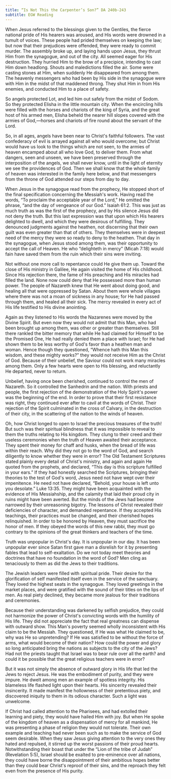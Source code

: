 ```yaml
---
title: “Is Not This the Carpenter’s Son?” DA 240b-243
subtitle: EGW Reading
---
```


When Jesus referred to the blessings given to the Gentiles, the fierce national pride of His hearers was aroused, and His words were drowned in a tumult of voices. These people had prided themselves on keeping the law; but now that their prejudices were offended, they were ready to commit murder. The assembly broke up, and laying hands upon Jesus, they thrust Him from the synagogue, and out of the city. All seemed eager for His destruction. They hurried Him to the brow of a precipice, intending to cast Him down headlong. Shouts and maledictions filled the air. Some were casting stones at Him, when suddenly He disappeared from among them. The heavenly messengers who had been by His side in the synagogue were with Him in the midst of that maddened throng. They shut Him in from His enemies, and conducted Him to a place of safety.

So angels protected Lot, and led him out safely from the midst of Sodom. So they protected Elisha in the little mountain city. When the encircling hills were filled with the horses and chariots of the king of Syria, and the great host of his armed men, Elisha beheld the nearer hill slopes covered with the armies of God,—horses and chariots of fire round about the servant of the Lord.

So, in all ages, angels have been near to Christ's faithful followers. The vast confederacy of evil is arrayed against all who would overcome; but Christ would have us look to the things which are not seen, to the armies of heaven encamped about all who love God, to deliver them. From what dangers, seen and unseen, we have been preserved through the interposition of the angels, we shall never know, until in the light of eternity we see the providences of God. Then we shall know that the whole family of heaven was interested in the family here below, and that messengers from the throne of God attended our steps from day to day.

When Jesus in the synagogue read from the prophecy, He stopped short of the final specification concerning the Messiah's work. Having read the words, “To proclaim the acceptable year of the Lord,” He omitted the phrase, “and the day of vengeance of our God.” Isaiah 61:2. This was just as much truth as was the first of the prophecy, and by His silence Jesus did not deny the truth. But this last expression was that upon which His hearers delighted to dwell, and which they were desirous of fulfilling. They denounced judgments against the heathen, not discerning that their own guilt was even greater than that of others. They themselves were in deepest need of the mercy they were so ready to deny to the heathen. That day in the synagogue, when Jesus stood among them, was their opportunity to accept the call of Heaven. He who “delighteth in mercy” (Micah 7:18) would fain have saved them from the ruin which their sins were inviting.

Not without one more call to repentance could He give them up. Toward the close of His ministry in Galilee, He again visited the home of His childhood. Since His rejection there, the fame of His preaching and His miracles had filled the land. None now could deny that He possessed more than human power. The people of Nazareth knew that He went about doing good, and healing all that were oppressed by Satan. About them were whole villages where there was not a moan of sickness in any house; for He had passed through them, and healed all their sick. The mercy revealed in every act of His life testified to His divine anointing.

Again as they listened to His words the Nazarenes were moved by the Divine Spirit. But even now they would not admit that this Man, who had been brought up among them, was other or greater than themselves. Still there rankled the bitter memory that while He had claimed for Himself to be the Promised One, He had really denied them a place with Israel; for He had shown them to be less worthy of God's favor than a heathen man and woman. Hence though they questioned, “Whence hath this Man this wisdom, and these mighty works?” they would not receive Him as the Christ of God. Because of their unbelief, the Saviour could not work many miracles among them. Only a few hearts were open to His blessing, and reluctantly He departed, never to return.

Unbelief, having once been cherished, continued to control the men of Nazareth. So it controlled the Sanhedrin and the nation. With priests and people, the first rejection of the demonstration of the Holy Spirit's power was the beginning of the end. In order to prove that their first resistance was right, they continued ever after to cavil at the words of Christ. Their rejection of the Spirit culminated in the cross of Calvary, in the destruction of their city, in the scattering of the nation to the winds of heaven.

Oh, how Christ longed to open to Israel the precious treasures of the truth! But such was their spiritual blindness that it was impossible to reveal to them the truths relating to His kingdom. They clung to their creed and their useless ceremonies when the truth of Heaven awaited their acceptance. They spent their money for chaff and husks, when the bread of life was within their reach. Why did they not go to the word of God, and search diligently to know whether they were in error? The Old Testament Scriptures stated plainly every detail of Christ's ministry, and again and again He quoted from the prophets, and declared, “This day is this scripture fulfilled in your ears.” If they had honestly searched the Scriptures, bringing their theories to the test of God's word, Jesus need not have wept over their impenitence. He need not have declared, “Behold, your house is left unto you desolate.” Luke 13:35. They might have been acquainted with the evidence of His Messiahship, and the calamity that laid their proud city in ruins might have been averted. But the minds of the Jews had become narrowed by their unreasoning bigotry. The lessons of Christ revealed their deficiencies of character, and demanded repentance. If they accepted His teachings, their practices must be changed, and their cherished hopes relinquished. In order to be honored by Heaven, they must sacrifice the honor of men. If they obeyed the words of this new rabbi, they must go contrary to the opinions of the great thinkers and teachers of the time.

Truth was unpopular in Christ's day. It is unpopular in our day. It has been unpopular ever since Satan first gave man a disrelish for it by presenting fables that lead to self-exaltation. Do we not today meet theories and doctrines that have no foundation in the word of God? Men cling as tenaciously to them as did the Jews to their traditions.

The Jewish leaders were filled with spiritual pride. Their desire for the glorification of self manifested itself even in the service of the sanctuary. They loved the highest seats in the synagogue. They loved greetings in the market places, and were gratified with the sound of their titles on the lips of men. As real piety declined, they became more jealous for their traditions and ceremonies.

Because their understanding was darkened by selfish prejudice, they could not harmonize the power of Christ's convicting words with the humility of His life. They did not appreciate the fact that real greatness can dispense with outward show. This Man's poverty seemed wholly inconsistent with His claim to be the Messiah. They questioned, If He was what He claimed to be, why was He so unpretending? If He was satisfied to be without the force of arms, what would become of their nation? How could the power and glory so long anticipated bring the nations as subjects to the city of the Jews? Had not the priests taught that Israel was to bear rule over all the earth? and could it be possible that the great religious teachers were in error?

But it was not simply the absence of outward glory in His life that led the Jews to reject Jesus. He was the embodiment of purity, and they were impure. He dwelt among men an example of spotless integrity. His blameless life flashed light upon their hearts. His sincerity revealed their insincerity. It made manifest the hollowness of their pretentious piety, and discovered iniquity to them in its odious character. Such a light was unwelcome.

If Christ had called attention to the Pharisees, and had extolled their learning and piety, they would have hailed Him with joy. But when He spoke of the kingdom of heaven as a dispensation of mercy for all mankind, He was presenting a phase of religion they would not tolerate. Their own example and teaching had never been such as to make the service of God seem desirable. When they saw Jesus giving attention to the very ones they hated and repulsed, it stirred up the worst passions of their proud hearts. Notwithstanding their boast that under the “Lion of the tribe of Judah” (Revelation 5:5), Israel should be exalted to pre-eminence over all nations, they could have borne the disappointment of their ambitious hopes better than they could bear Christ's reproof of their sins, and the reproach they felt even from the presence of His purity.